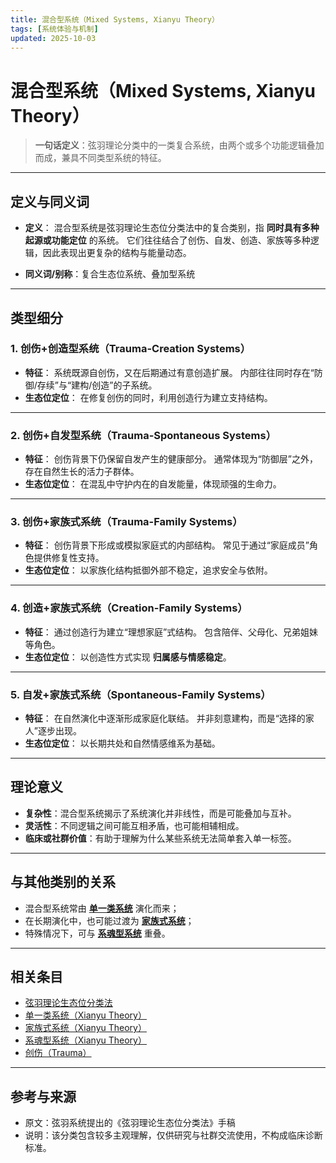 ```yaml
---
title: 混合型系统（Mixed Systems, Xianyu Theory）
tags: [系统体验与机制]
updated: 2025-10-03
---
```


# 混合型系统（Mixed Systems, Xianyu Theory）

> **一句话定义**：弦羽理论分类中的一类复合系统，由两个或多个功能逻辑叠加而成，兼具不同类型系统的特征。

---

## 定义与同义词

- **定义**：
  混合型系统是弦羽理论生态位分类法中的复合类别，指 **同时具有多种起源或功能定位** 的系统。
  它们往往结合了创伤、自发、创造、家族等多种逻辑，因此表现出更复杂的结构与能量动态。

- **同义词/别称**：复合生态位系统、叠加型系统

---

## 类型细分

### 1. 创伤+创造型系统（Trauma-Creation Systems）

- **特征**：
  系统既源自创伤，又在后期通过有意创造扩展。
  内部往往同时存在“防御/存续”与“建构/创造”的子系统。
- **生态位定位**：
  在修复创伤的同时，利用创造行为建立支持结构。

---

### 2. 创伤+自发型系统（Trauma-Spontaneous Systems）

- **特征**：
  创伤背景下仍保留自发产生的健康部分。
  通常体现为“防御层”之外，存在自然生长的活力子群体。
- **生态位定位**：
  在混乱中守护内在的自发能量，体现顽强的生命力。

---

### 3. 创伤+家族式系统（Trauma-Family Systems）

- **特征**：
  创伤背景下形成或模拟家庭式的内部结构。
  常见于通过“家庭成员”角色提供修复性支持。
- **生态位定位**：
  以家族化结构抵御外部不稳定，追求安全与依附。

---

### 4. 创造+家族式系统（Creation-Family Systems）

- **特征**：
  通过创造行为建立“理想家庭”式结构。
  包含陪伴、父母化、兄弟姐妹等角色。
- **生态位定位**：
  以创造性方式实现 **归属感与情感稳定**。

---

### 5. 自发+家族式系统（Spontaneous-Family Systems）

- **特征**：
  在自然演化中逐渐形成家庭化联结。
  并非刻意建构，而是“选择的家人”逐步出现。
- **生态位定位**：
  以长期共处和自然情感维系为基础。

---

## 理论意义

- **复杂性**：混合型系统揭示了系统演化并非线性，而是可能叠加与互补。
- **灵活性**：不同逻辑之间可能互相矛盾，也可能相辅相成。
- **临床或社群价值**：有助于理解为什么某些系统无法简单套入单一标签。

---

## 与其他类别的关系

- 混合型系统常由 **[单一类系统](entries/Single-Class-Systems-Xianyu.md)** 演化而来；
- 在长期演化中，也可能过渡为 **[家族式系统](entries/Family-Systems-Xianyu.md)**；
- 特殊情况下，可与 **[系魂型系统](entries/Soul-Linked-Systems-Xianyu.md)** 重叠。

---

## 相关条目

- [弦羽理论生态位分类法](entries/Xianyu-Theory-Niche-Classification.md)
- [单一类系统（Xianyu Theory）](entries/Single-Class-Systems-Xianyu.md)
- [家族式系统（Xianyu Theory）](entries/Family-Systems-Xianyu.md)
- [系魂型系统（Xianyu Theory）](entries/Soul-Linked-Systems-Xianyu.md)
- [创伤（Trauma）](entries/Trauma.md)

---

## 参考与来源

- 原文：弦羽系统提出的《弦羽理论生态位分类法》手稿
- 说明：该分类包含较多主观理解，仅供研究与社群交流使用，不构成临床诊断标准。

